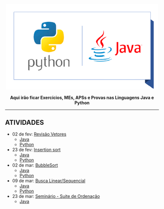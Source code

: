 <p align="center"><a href="#" target="_blank"><img src="https://github.com/Default-UNIT/Analise-Algoritmo/blob/main/img/pythonjava.png" width="500"></a></p>
<p align="center"><strong>Aqui irão ficar Exercícios, MEs, APSs e Provas nas Linguagens Java e Python</strong></p>
<hr>

## ATIVIDADES

* 02 de fev: [Revisão Vetores
](https://github.com/Default-UNIT/Analise-Algoritmo/tree/main/Exercicios%2002.02)
  * [Java](https://github.com/Default-UNIT/Analise-Algoritmo/tree/main/Exercicios%2002.02/Java)
  * [Python](https://github.com/Default-UNIT/Analise-Algoritmo/tree/main/Exercicios%2002.02/Python)
* 23 de fev: [Insertion sort](https://github.com/Default-UNIT/Analise-Algoritmo/tree/main/Exercicios%2023.02)
  * [Java](https://github.com/Default-UNIT/Analise-Algoritmo/blob/main/Exercicios%2023.02/Java/InsertionSort.java)
  * [Python](https://github.com/Default-UNIT/Analise-Algoritmo/blob/main/Exercicios%2023.02/Python/InsertionSort.py)
* 02 de mar: [BubbleSort](https://github.com/Default-UNIT/Analise-Algoritmo/tree/main/Exercicios%2002.03)
  * [Java](https://github.com/Default-UNIT/Analise-Algoritmo/blob/main/Exercicios%2002.03/BubbleSort.java)
  * [Python](https://github.com/Default-UNIT/Analise-Algoritmo/blob/main/Exercicios%2002.03/BubbleSort.py)
* 09 de mar: [Busca Linear/Sequencial](https://github.com/Default-UNIT/Analise-Algoritmo/tree/main/Exercicios%2009.03)
  * [Java](https://github.com/Default-UNIT/Analise-Algoritmo/blob/main/Exercicios%2009.03/BuscaLinear.java)
  * [Python](https://github.com/Default-UNIT/Analise-Algoritmo/blob/main/Exercicios%2009.03/BuscaLinear.py) 
* 23 de mar: [Seminário - Suite de Ordenação](https://github.com/Default-UNIT/Analise-Algoritmo/tree/main/Seminário%20-%20Suite%20de%20Ordenação)
  * [Java](https://github.com/Default-UNIT/Analise-Algoritmo/tree/main/Seminário%20-%20Suite%20de%20Ordenação)
